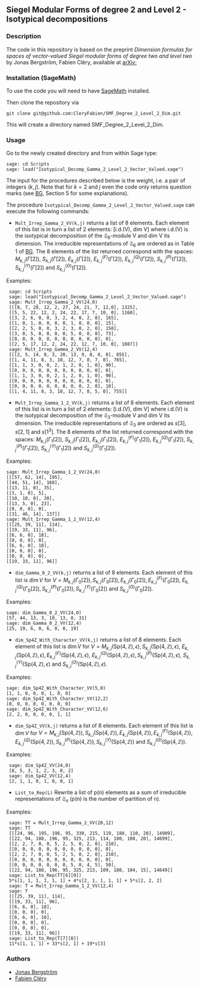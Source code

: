 ## Siegel Modular Forms of degree 2  and Level 2 - Isotypical decompositions
 
### Description

The code in this repository is based on the preprint 
*Dimension formulas for spaces of vector-valued Siegel modular forms of degree two and level two*
by Jonas Bergström, Fabien Cléry, available at [arXiv:](https://arxiv.org/pdf/2309.04388.pdf)

### Installation (SageMath)

To use the code you will need to have
[SageMath](https://www.sagemath.org) installed.

Then clone the repository via
```
git clone git@github.com:CleryFabien/SMF_Degree_2_Level_2_Dim.git
```
This will create a directory named SMF_Degree_2_Level_2_Dim.

### Usage

Go to the newly created directory and from within Sage type: 
```
sage: cd Scripts
sage: load("Isotypical_Decomp_Gamma_2_Level_2_Vector_Valued.sage")
```

The input for the procedures described below is the weight, i.e. a pair of 
integers $`(k,j)`$. Note that for $`k=2`$ and $`j`$ even  the code only returns question marks 
(see [BG](https://arxiv.org), Section 5 for some explanations).


The procedure ``Isotypical_Decomp_Gamma_2_Level_2_Vector_Valued.sage`` can 
execute the following commands:
 
- ``Mult_Irrep_Gamma_2_VV(k,j)`` returns a list of 8 elements. 
Each element of this list is in turn a list of 2 elements: [i.d.(V), dim V]
where i.d.(V) is the isotypical decomposition of the $`\mathfrak{S}_6`$-module V and 
dim V its dimension. The irreducible representations of $`\mathfrak{S}_6`$ 
are ordered as in Table 1 of [BG](https://arxiv.org). The 8 elements 
of the list returned correspond with the spaces: 
$`M_{k,j}(\Gamma[2])`$, $`S_{k,j}(\Gamma[2])`$, $`E_{k,j}(\Gamma[2])`$, $`E^{(F)}_{k,j}(\Gamma[2])`$, 
$`E^{(Q)}_{k,j}(\Gamma[2])`$, $`S^{(P)}_{k,j}(\Gamma[2])`$, $`S^{(Y)}_{k,j}(\Gamma[2])`$ and 
$`S^{(G)}_{k,j}(\Gamma[2])`$.
 
Examples:
    
     sage: cd Scripts
     sage: load("Isotypical_Decomp_Gamma_2_Level_2_Vector_Valued.sage")
     sage: Mult_Irrep_Gamma_2_VV(24,0)
     [[[8, 7, 28, 12, 2, 27, 24, 21, 7, 12,0], 1325],
     [[5, 5, 22, 12, 2, 24, 22, 17, 7, 10, 0], 1160],
     [[3, 2, 6, 0, 0, 3, 2, 4, 0, 2, 0], 165],
     [[1, 0, 1, 0, 0, 0, 0, 1, 0, 0, 0], 15],
     [[2, 2, 5, 0, 0, 3, 2, 3, 0, 2, 0], 150],
     [[3, 0, 5, 0, 0, 0, 0, 5, 0, 0, 0], 73],
     [[0, 0, 0, 0, 0, 0, 0, 0, 0, 0, 0], 0],
     [[2, 5, 17, 12, 2, 24, 22, 12, 7, 10, 0], 1087]]
     sage: Mult_Irrep_Gamma_2_VV(12,4)
     [[[2, 5, 14, 8, 3, 20, 13, 9, 8, 8, 0], 855],
     [[1, 4, 11, 8, 3, 18, 12, 7, 8, 7, 0], 765],
     [[1, 1, 3, 0, 0, 2, 1, 2, 0, 1, 0], 90],
     [[0, 0, 0, 0, 0, 0, 0, 0, 0, 0, 0], 0],
     [[1, 1, 3, 0, 0, 2, 1, 2, 0, 1, 0], 90],
     [[0, 0, 0, 0, 0, 0, 0, 0, 0, 0, 0], 0],
     [[0, 0, 0, 0, 0, 0, 0, 0, 0, 2, 0], 10],
     [[1, 4, 11, 8, 3, 18, 12, 7, 8, 5, 0], 755]]
    
- ``Mult_Irrep_Gamma_1_2_VV(k,j)`` returns a list of 8 elements. 
Each element of this list is in turn a list of 2 elements: [i.d.(V), dim V]
where i.d.(V) is the isotypical decomposition of the $`\mathfrak{S}_3`$-module V and 
dim V its dimension. The irreducible representations of $`\mathfrak{S}_3`$ 
are ordered as $`s[3]`$, $`s[2,1]`$ and $`s[1^3]`$. The 8 elements 
of the list returned correspond with the spaces: 
$`M_{k,j}(\Gamma_1[2])`$, $`S_{k,j}(\Gamma_1[2])`$, $`E_{k,j}(\Gamma_1[2])`$, $`E^{(F)}_{k,j}(\Gamma_1[2])`$, 
$`E^{(Q)}_{k,j}(\Gamma_1[2])`$, $`S^{(P)}_{k,j}(\Gamma_1[2])`$, $`S^{(Y)}_{k,j}(\Gamma_1[2])`$ and 
$`S^{(G)}_{k,j}(\Gamma_1[2])`$.

Examples:

    sage: Mult_Irrep_Gamma_1_2_VV(24,0)
    [[[57, 62, 14], 195],
    [[44, 51, 14], 160],
    [[13, 11, 0], 35],
    [[3, 1, 0], 5],
    [[10, 10, 0], 30],
    [[13, 5, 0], 23],
    [[0, 0, 0], 0],
    [[31, 46, 14], 137]]
    sage: Mult_Irrep_Gamma_1_2_VV(12,4)
    [[[25, 39, 11], 114],
    [[19, 33, 11], 96],
    [[6, 6, 0], 18],
    [[0, 0, 0], 0],
    [[6, 6, 0], 18],
    [[0, 0, 0], 0],
    [[0, 0, 0], 0],
    [[19, 33, 11], 96]]

- ``dim_Gamma_0_2_VV(k,j)`` returns a list of 8 elements. Each element
of this list is $`\dim V`$ for $`V=M_{k,j}(\Gamma_0[2]), S_{k,j}(\Gamma_0[2]), E_{k,j}(\Gamma_0[2]), E^{(F)}_{k,j}(\Gamma_0[2]),`$ 
$`E^{(Q)}_{k,j}(\Gamma_0[2]), S^{(P)}_{k,j}(\Gamma_0[2]), S^{(Y)}_{k,j}(\Gamma_0[2])`$ and 
$`S^{(G)}_{k,j}(\Gamma_0[2])`$. 

Examples:

    sage: dim_Gamma_0_2_VV(24,0)
    [57, 44, 13, 3, 10, 13, 0, 31]
    sage: dim_Gamma_0_2_VV(12,4)
    [25, 19, 6, 0, 6, 0, 0, 19]

- ``dim_Sp4Z_With_Character_VV(k,j)`` returns a list of 8 elements.
Each element of this list is $`\dim V`$ for $`V=M_{k,j}(\text{Sp}(4,\mathbb{Z}),\epsilon), S_{k,j}(\text{Sp}(4,\mathbb{Z}),\epsilon),`$ 
$`E_{k,j}(\text{Sp}(4,\mathbb{Z}),\epsilon), E^{(F)}_{k,j}(\text{Sp}(4,\mathbb{Z}),\epsilon),`$ 
$`E^{(Q)}_{k,j}(\text{Sp}(4,\mathbb{Z}),\epsilon), S^{(P)}_{k,j}(\text{Sp}(4,\mathbb{Z}),\epsilon),`$ 
$`S^{(Y)}_{k,j}(\text{Sp}(4,\mathbb{Z}),\epsilon)`$ and $`S^{(G)}_{k,j}(\text{Sp}(4,\mathbb{Z}),\epsilon)`$.

Examples:
    
    sage: dim_Sp4Z_With_Character_VV(5,0)
    [1, 1, 0, 0, 0, 1, 0, 0]
    sage: dim_Sp4Z_With_Character_VV(12,2)
    [0, 0, 0, 0, 0, 0, 0, 0]
    sage: dim_Sp4Z_With_Character_VV(12,6)
    [2, 2, 0, 0, 0, 0, 1, 1] 

- ``dim_Sp4Z_VV(k,j)`` returns a list of 8 elements. Each element
of this list is $`\dim V`$ for $`V=M_{k,j}(\text{Sp}(4,\mathbb{Z})), S_{k,j}(\text{Sp}(4,\mathbb{Z})), E_{k,j}(\text{Sp}(4,\mathbb{Z})), E^{(F)}_{k,j}(\text{Sp}(4,\mathbb{Z})),`$ 
$`E^{(Q)}_{k,j}(\text{Sp}(4,\mathbb{Z})), S^{(P)}_{k,j}(\text{Sp}(4,\mathbb{Z})), S^{(Y)}_{k,j}(\text{Sp}(4,\mathbb{Z}))`$ and 
$`S^{(G)}_{k,j}(\text{Sp}(4,\mathbb{Z}))`$. 

Examples:

     sage: dim_Sp4Z_VV(24,0)
     [8, 5, 3, 1, 2, 3, 0, 2]
     sage: dim_Sp4Z_VV(12,4)
     [2, 1, 1, 0, 1, 0, 0, 1]

- ``List_to_Rep(L)`` Rewrite a list of p(n) elements as a sum of irreducible representations of $`\mathfrak{S}_n`$  (p(n) is the number of partition of n).
 

Examples:

     sage: TT = Mult_Irrep_Gamma_2_VV(20,12)
     sage: TT
     [[[24, 96, 195, 196, 95, 330, 215, 119, 180, 110, 20], 14909],
     [[22, 94, 188, 196, 95, 325, 213, 114, 180, 108, 20], 14699],
     [[2, 2, 7, 0, 0, 5, 2, 5, 0, 2, 0], 210],
     [[0, 0, 0, 0, 0, 0, 0, 0, 0, 0, 0], 0],
     [[2, 2, 7, 0, 0, 5, 2, 5, 0, 2, 0], 210],
     [[0, 0, 0, 0, 0, 0, 0, 0, 0, 0, 0], 0],
     [[0, 0, 0, 0, 0, 0, 0, 5, 0, 4, 5], 50],
     [[22, 94, 188, 196, 95, 325, 213, 109, 180, 104, 15], 14649]]
     sage: List_to_Rep(TT[6][0])
     5*s[1, 1, 1, 1, 1, 1] + 4*s[2, 1, 1, 1, 1] + 5*s[2, 2, 2]
     sage: T = Mult_Irrep_Gamma_1_2_VV(12,4)
     sage: T
     [[[25, 39, 11], 114],
     [[19, 33, 11], 96],
     [[6, 6, 0], 18],
     [[0, 0, 0], 0],
     [[6, 6, 0], 18],
     [[0, 0, 0], 0],
     [[0, 0, 0], 0],
     [[19, 33, 11], 96]]
     sage: List_to_Rep(T[7][0])
     11*s[1, 1, 1] + 33*s[2, 1] + 19*s[3]

### Authors

* [Jonas Bergström](https://www.su.se/english/profiles/jonab-1.190994) 
* [Fabien Cléry](https://vivo.brown.edu/display/fclery) 
